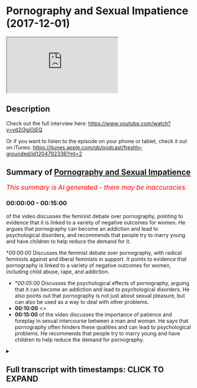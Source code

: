 # Pornography and Sexual Impatience (2017-12-01)

<iframe loading='lazy' allow='autoplay' src='https://www.youtube.com/embed/MTPwUrTQ-8M'></iframe>

## Description

Check out the full interview here: https://www.youtube.com/watch?v=vd2i3gjOjEQ

Or if you want to listen to the episode on your phone or tablet, check it out on iTunes: https://itunes.apple.com/gb/podcast/freshly-grounded/id1204792336?mt=2

## Summary of [Pornography and Sexual Impatience](https://www.youtube.com/watch?v=MTPwUrTQ-8M)


*<span style="color:red; font-size:125%">This summary is AI generated - there may be inaccuracies</span>. [](/)*

### <a onclick="modifyYTiframeseektime('0')">00:00:00</a> - <a onclick="modifyYTiframeseektime('900')">00:15:00</a>

of the video discusses the feminist debate over pornography, pointing to evidence that it is linked to a variety of negative outcomes for women. He argues that pornography can become an addiction and lead to psychological disorders, and recommends that people try to marry young and have children to help reduce the demand for it.

**<a onclick="modifyYTiframeseektime('0')">00:00:00</a>* Discusses the feminist debate over pornography, with radical feminists against and liberal feminists in support. It points to evidence that pornography is linked to a variety of negative outcomes for women, including child abuse, rape, and addiction.
* **<a onclick="modifyYTiframeseektime('300')">00:05:00</a>* Discusses the psychological effects of pornography, arguing that it can become an addiction and lead to psychological disorders. He also points out that pornography is not just about sexual pleasure, but can also be used as a way to deal with other problems.
* **<a onclick="modifyYTiframeseektime('600')">00:10:00</a>** <>
* **<a onclick="modifyYTiframeseektime('900')">00:15:00</a>** of the video discusses the importance of patience and foreplay in sexual intercourse between a man and woman. He says that pornography often hinders these qualities and can lead to psychological problems. He recommends that people try to marry young and have children to help reduce the demand for pornography.

<details><summary><h2>Full transcript with timestamps: CLICK TO EXPAND</h2></summary>

<a onclick="modifyYTiframeseektime('0')">0:00:00</a> there are a lot of fits and involved in  
<a onclick="modifyYTiframeseektime('4')">0:00:04</a> just having a phone or just having a  
<a onclick="modifyYTiframeseektime('6')">0:00:06</a> laptop or computer or just have an  
<a onclick="modifyYTiframeseektime('8')">0:00:08</a> internet how does one as a Muslim and  
<a onclick="modifyYTiframeseektime('11')">0:00:11</a> especially with this our audience a lot  
<a onclick="modifyYTiframeseektime('13')">0:00:13</a> of our audience are like young Muslim  
<a onclick="modifyYTiframeseektime('14')">0:00:14</a> brothers and sisters and how would one  
<a onclick="modifyYTiframeseektime('16')">0:00:16</a> tackle such means because we can't  
<a onclick="modifyYTiframeseektime('18')">0:00:18</a> remove access to devices in Tunisia it's  
<a onclick="modifyYTiframeseektime('21')">0:00:21</a> not possible anymore  
<a onclick="modifyYTiframeseektime('21')">0:00:21</a> yeah yeah oh you mean one of the biggest  
<a onclick="modifyYTiframeseektime('23')">0:00:23</a> ones obviously corruptive forces like I  
<a onclick="modifyYTiframeseektime('27')">0:00:27</a> would call is its put on graffia viously  
<a onclick="modifyYTiframeseektime('29')">0:00:29</a> like right and this is I mean I think we  
<a onclick="modifyYTiframeseektime('33')">0:00:33</a> can tackle this because I haven't really  
<a onclick="modifyYTiframeseektime('34')">0:00:34</a> spoken at about this topic properly but  
<a onclick="modifyYTiframeseektime('39')">0:00:39</a> I think we can tackle this topic in  
<a onclick="modifyYTiframeseektime('42')">0:00:42</a> different ways you can think of the so  
<a onclick="modifyYTiframeseektime('44')">0:00:44</a> sure the kind yeah you can say social  
<a onclick="modifyYTiframeseektime('47')">0:00:47</a> effects of pornography yeah and you can  
<a onclick="modifyYTiframeseektime('49')">0:00:49</a> also think about the psychological  
<a onclick="modifyYTiframeseektime('50')">0:00:50</a> effects so kind of to  
<a onclick="modifyYTiframeseektime('53')">0:00:53</a> dichotomize it make it into two  
<a onclick="modifyYTiframeseektime('55')">0:00:55</a> different things students wonder what  
<a onclick="modifyYTiframeseektime('57')">0:00:57</a> sorry social psychological so social is  
<a onclick="modifyYTiframeseektime('60')">0:01:00</a> more to do with obviously the collective  
<a onclick="modifyYTiframeseektime('61')">0:01:01</a> society societal unit and then obviously  
<a onclick="modifyYTiframeseektime('63')">0:01:03</a> psychological we mean more about the  
<a onclick="modifyYTiframeseektime('66')">0:01:06</a> individual fine so talking about the  
<a onclick="modifyYTiframeseektime('69')">0:01:09</a> social is interesting because actually  
<a onclick="modifyYTiframeseektime('70')">0:01:10</a> the feminists disagree upon this and  
<a onclick="modifyYTiframeseektime('72')">0:01:12</a> feminist discourse is actually splinted  
<a onclick="modifyYTiframeseektime('75')">0:01:15</a> on this issue and this is actually  
<a onclick="modifyYTiframeseektime('77')">0:01:17</a> referred to as the the feminist sex  
<a onclick="modifyYTiframeseektime('79')">0:01:19</a> rules whereas or some other good names  
<a onclick="modifyYTiframeseektime('82')">0:01:22</a> like this where so basically feminists  
<a onclick="modifyYTiframeseektime('84')">0:01:24</a> are disagreeing whether pornography is a  
<a onclick="modifyYTiframeseektime('86')">0:01:26</a> good thing or a bad thing okay  
<a onclick="modifyYTiframeseektime('88')">0:01:28</a> so some of them obviously have been very  
<a onclick="modifyYTiframeseektime('90')">0:01:30</a> very much against it like Andrea forget  
<a onclick="modifyYTiframeseektime('94')">0:01:34</a> her surname but she's she's a radical  
<a onclick="modifyYTiframeseektime('96')">0:01:36</a> feminist against pornography  
<a onclick="modifyYTiframeseektime('97')">0:01:37</a> yeah she's against pornography she's  
<a onclick="modifyYTiframeseektime('99')">0:01:39</a> written but just as a side note I'm  
<a onclick="modifyYTiframeseektime('100')">0:01:40</a> probably gonna be buying in I like a lot  
<a onclick="modifyYTiframeseektime('102')">0:01:42</a> and like because I love America I think  
<a onclick="modifyYTiframeseektime('105')">0:01:45</a> you overestimate how intelligent we are  
<a onclick="modifyYTiframeseektime('107')">0:01:47</a> and so sometimes where you I want to I  
<a onclick="modifyYTiframeseektime('110')">0:01:50</a> want to bring that on that you're doing  
<a onclick="modifyYTiframeseektime('112')">0:01:52</a> the right so go ahead keep lying so  
<a onclick="modifyYTiframeseektime('114')">0:01:54</a> basically like the question is this what  
<a onclick="modifyYTiframeseektime('117')">0:01:57</a> what is it a bit all about it was there  
<a onclick="modifyYTiframeseektime('118')">0:01:58</a> was another book very very famous quote  
<a onclick="modifyYTiframeseektime('120')">0:02:00</a> pornified written by Pamela Paul okay  
<a onclick="modifyYTiframeseektime('123')">0:02:03</a> yeah Pamela Paul she Robocop bonafide  
<a onclick="modifyYTiframeseektime('125')">0:02:05</a> and basically she although there are  
<a onclick="modifyYTiframeseektime('127')">0:02:07</a> some methodological like limitations of  
<a onclick="modifyYTiframeseektime('130')">0:02:10</a> the book because that she goes into  
<a onclick="modifyYTiframeseektime('131')">0:02:11</a> sociology and stuff basically argument  
<a onclick="modifyYTiframeseektime('133')">0:02:13</a> is  
<a onclick="modifyYTiframeseektime('134')">0:02:14</a> pornography from a social sociological  
<a onclick="modifyYTiframeseektime('135')">0:02:15</a> perspective it links to rape it links to  
<a onclick="modifyYTiframeseektime('139')">0:02:19</a> child abuse and when we say child abuse  
<a onclick="modifyYTiframeseektime('141')">0:02:21</a> we're talking about well under the age  
<a onclick="modifyYTiframeseektime('143')">0:02:23</a> of 18 like maybe we talked about in  
<a onclick="modifyYTiframeseektime('144')">0:02:24</a> five-year-olds for your or things like  
<a onclick="modifyYTiframeseektime('146')">0:02:26</a> that  
<a onclick="modifyYTiframeseektime('146')">0:02:26</a> we're talking about incest like people  
<a onclick="modifyYTiframeseektime('151')">0:02:31</a> become more interested in people in  
<a onclick="modifyYTiframeseektime('153')">0:02:33</a> their own family stuff like that and  
<a onclick="modifyYTiframeseektime('155')">0:02:35</a> we're talking about things  
<a onclick="modifyYTiframeseektime('157')">0:02:37</a> commodification object objectification  
<a onclick="modifyYTiframeseektime('159')">0:02:39</a> of women yeah so that's the argument  
<a onclick="modifyYTiframeseektime('161')">0:02:41</a> that the kind of you could say radical  
<a onclick="modifyYTiframeseektime('163')">0:02:43</a> feminists or other feminists who  
<a onclick="modifyYTiframeseektime('165')">0:02:45</a> disagree on other people aren't just  
<a onclick="modifyYTiframeseektime('166')">0:02:46</a> family less right who disagree with the  
<a onclick="modifyYTiframeseektime('168')">0:02:48</a> idea of pornography or not on a society  
<a onclick="modifyYTiframeseektime('172')">0:02:52</a> level put forward and actually there was  
<a onclick="modifyYTiframeseektime('173')">0:02:53</a> some very compelling evidence to do that  
<a onclick="modifyYTiframeseektime('177')">0:02:57</a> in terms of how much pornography is  
<a onclick="modifyYTiframeseektime('180')">0:03:00</a> actually linked to to these things that  
<a onclick="modifyYTiframeseektime('182')">0:03:02</a> we've just mentioned it is linked quite  
<a onclick="modifyYTiframeseektime('184')">0:03:04</a> quite a lot and actually the FBI the  
<a onclick="modifyYTiframeseektime('188')">0:03:08</a> amount of cases that they've had to deal  
<a onclick="modifyYTiframeseektime('189')">0:03:09</a> with in terms of child pornography and  
<a onclick="modifyYTiframeseektime('192')">0:03:12</a> child abuse in the last 10 to 20 years  
<a onclick="modifyYTiframeseektime('195')">0:03:15</a> has been expert it's been like  
<a onclick="modifyYTiframeseektime('197')">0:03:17</a> exponential comparative to what came  
<a onclick="modifyYTiframeseektime('199')">0:03:19</a> before it so that's there is strong  
<a onclick="modifyYTiframeseektime('201')">0:03:21</a> evidence that actually because of there  
<a onclick="modifyYTiframeseektime('203')">0:03:23</a> is a physiological psychological and  
<a onclick="modifyYTiframeseektime('205')">0:03:25</a> neurological reasoning behind it so when  
<a onclick="modifyYTiframeseektime('208')">0:03:28</a> someone watches pornography obviously  
<a onclick="modifyYTiframeseektime('210')">0:03:30</a> dopamine is is to create from the brain  
<a onclick="modifyYTiframeseektime('212')">0:03:32</a> and this is going more to the  
<a onclick="modifyYTiframeseektime('213')">0:03:33</a> physiological side of it and they want  
<a onclick="modifyYTiframeseektime('215')">0:03:35</a> to see more and more hardcore stuff and  
<a onclick="modifyYTiframeseektime('217')">0:03:37</a> Ashley becomes an addiction and this is  
<a onclick="modifyYTiframeseektime('218')">0:03:38</a> actually something which is in society  
<a onclick="modifyYTiframeseektime('219')">0:03:39</a> well established even the NHS now they  
<a onclick="modifyYTiframeseektime('224')">0:03:44</a> have they've labeled it as a kind of  
<a onclick="modifyYTiframeseektime('227')">0:03:47</a> psychological disorder a sex addiction  
<a onclick="modifyYTiframeseektime('229')">0:03:49</a> and underneath that pornography  
<a onclick="modifyYTiframeseektime('230')">0:03:50</a> addiction we know that yeah I think yeah  
<a onclick="modifyYTiframeseektime('233')">0:03:53</a> yeah they definitely did I just the DSM  
<a onclick="modifyYTiframeseektime('235')">0:03:55</a> have which is the manual the DSM manual  
<a onclick="modifyYTiframeseektime('237')">0:03:57</a> is the psychological manual that they  
<a onclick="modifyYTiframeseektime('240')">0:04:00</a> renew every decade or so in which which  
<a onclick="modifyYTiframeseektime('242')">0:04:02</a> kind of lists all the psychological  
<a onclick="modifyYTiframeseektime('243')">0:04:03</a> disorders and this is one of them  
<a onclick="modifyYTiframeseektime('244')">0:04:04</a> so pornography is a first first and  
<a onclick="modifyYTiframeseektime('247')">0:04:07</a> foremost a social problem because it it  
<a onclick="modifyYTiframeseektime('251')">0:04:11</a> does more against the the cause of women  
<a onclick="modifyYTiframeseektime('253')">0:04:13</a> it degenerates them it commodifies is  
<a onclick="modifyYTiframeseektime('255')">0:04:15</a> that it qualifies them objectifies them  
<a onclick="modifyYTiframeseektime('258')">0:04:18</a> but also here you have the problem of  
<a onclick="modifyYTiframeseektime('260')">0:04:20</a> you have the problem now we're going on  
<a onclick="modifyYTiframeseektime('262')">0:04:22</a> to the second strand of psychological  
<a onclick="modifyYTiframeseektime('264')">0:04:24</a> problem before we go in psychology gear  
<a onclick="modifyYTiframeseektime('266')">0:04:26</a> are you a mention about feminists who  
<a onclick="modifyYTiframeseektime('270')">0:04:30</a> were anti-pornography or they're  
<a onclick="modifyYTiframeseektime('274')">0:04:34</a> feminists who are pro you yeah there are  
<a onclick="modifyYTiframeseektime('276')">0:04:36</a> feminists there basically usually  
<a onclick="modifyYTiframeseektime('277')">0:04:37</a> liberal feminists and they argue that  
<a onclick="modifyYTiframeseektime('279')">0:04:39</a> women kind of easy the argument is that  
<a onclick="modifyYTiframeseektime('280')">0:04:40</a> you can do everyone with your body and  
<a onclick="modifyYTiframeseektime('282')">0:04:42</a> and the woman expressing herself in that  
<a onclick="modifyYTiframeseektime('285')">0:04:45</a> way should be okay but however the  
<a onclick="modifyYTiframeseektime('287')">0:04:47</a> counter-argument to that is that the  
<a onclick="modifyYTiframeseektime('288')">0:04:48</a> liberal premise as per John Stuart  
<a onclick="modifyYTiframeseektime('291')">0:04:51</a> Mill's and harm principle and stuff like  
<a onclick="modifyYTiframeseektime('292')">0:04:52</a> that is that you're free to do everyone  
<a onclick="modifyYTiframeseektime('294')">0:04:54</a> so long as you don't have anyone else  
<a onclick="modifyYTiframeseektime('295')">0:04:55</a> but the then the counter argument would  
<a onclick="modifyYTiframeseektime('297')">0:04:57</a> be that actually the pornography  
<a onclick="modifyYTiframeseektime('298')">0:04:58</a> industry by degenerating women biker  
<a onclick="modifyYTiframeseektime('301')">0:05:01</a> modifying them objectifying them is not  
<a onclick="modifyYTiframeseektime('302')">0:05:02</a> is harming his home and it's because  
<a onclick="modifyYTiframeseektime('305')">0:05:05</a> it's moving in the direction of rape is  
<a onclick="modifyYTiframeseektime('306')">0:05:06</a> moving in the direction of child abuse  
<a onclick="modifyYTiframeseektime('307')">0:05:07</a> and that's where it becomes a very  
<a onclick="modifyYTiframeseektime('309')">0:05:09</a> serious argument because when you're  
<a onclick="modifyYTiframeseektime('310')">0:05:10</a> saying okay actually pornography has the  
<a onclick="modifyYTiframeseektime('313')">0:05:13</a> effect of a human on a human being  
<a onclick="modifyYTiframeseektime('314')">0:05:14</a> whereby they actually need now to enact  
<a onclick="modifyYTiframeseektime('316')">0:05:16</a> some of the things that they're doing  
<a onclick="modifyYTiframeseektime('317')">0:05:17</a> and they want to go more and more  
<a onclick="modifyYTiframeseektime('318')">0:05:18</a> hardcore and there's evidence of this  
<a onclick="modifyYTiframeseektime('320')">0:05:20</a> whereby it's more likely to reach  
<a onclick="modifyYTiframeseektime('322')">0:05:22</a> pedophilic proportions and it goes to  
<a onclick="modifyYTiframeseektime('326')">0:05:26</a> that extent then we say okay well hold  
<a onclick="modifyYTiframeseektime('329')">0:05:29</a> on now because now we're talking about  
<a onclick="modifyYTiframeseektime('330')">0:05:30</a> children's rights and now we're talking  
<a onclick="modifyYTiframeseektime('332')">0:05:32</a> about other women's rights and we're  
<a onclick="modifyYTiframeseektime('333')">0:05:33</a> talking about human trafficking because  
<a onclick="modifyYTiframeseektime('334')">0:05:34</a> actually there's a link between  
<a onclick="modifyYTiframeseektime('335')">0:05:35</a> pornography in human trafficking and and  
<a onclick="modifyYTiframeseektime('338')">0:05:38</a> and it enhances this entitlement within  
<a onclick="modifyYTiframeseektime('340')">0:05:40</a> men because men become much more  
<a onclick="modifyYTiframeseektime('342')">0:05:42</a> entitled when it comes to pornography  
<a onclick="modifyYTiframeseektime('344')">0:05:44</a> and it's like okay they they have this  
<a onclick="modifyYTiframeseektime('347')">0:05:47</a> sensuality now they want to just click a  
<a onclick="modifyYTiframeseektime('350')">0:05:50</a> button and beat it alized  
<a onclick="modifyYTiframeseektime('351')">0:05:51</a> straight away what is a slice mean it  
<a onclick="modifyYTiframeseektime('353')">0:05:53</a> just means stimulated okay fine  
<a onclick="modifyYTiframeseektime('357')">0:05:57</a> stimulated click the bottom beat it lies  
<a onclick="modifyYTiframeseektime('359')">0:05:59</a> and and basically that's the job done so  
<a onclick="modifyYTiframeseektime('362')">0:06:02</a> that gives them a sense of entitlement  
<a onclick="modifyYTiframeseektime('364')">0:06:04</a> and from that perspective now they they  
<a onclick="modifyYTiframeseektime('365')">0:06:05</a> feel like they can go left right and  
<a onclick="modifyYTiframeseektime('367')">0:06:07</a> center telling women to do things for  
<a onclick="modifyYTiframeseektime('369')">0:06:09</a> them as if they have the right to do  
<a onclick="modifyYTiframeseektime('370')">0:06:10</a> that hierarchy yeah so from notes from a  
<a onclick="modifyYTiframeseektime('372')">0:06:12</a> sociological perspective even even an  
<a onclick="modifyYTiframeseektime('374')">0:06:14</a> even a feminist and Arden radical  
<a onclick="modifyYTiframeseektime('377')">0:06:17</a> feminists like Andrea forget her name  
<a onclick="modifyYTiframeseektime('379')">0:06:19</a> and Iommi I forget her surname as well  
<a onclick="modifyYTiframeseektime('382')">0:06:22</a> but that isn't it and obviously Pamela  
<a onclick="modifyYTiframeseektime('384')">0:06:24</a> Paul and others they all would all argue  
<a onclick="modifyYTiframeseektime('386')">0:06:26</a> that basically this is a this is a  
<a onclick="modifyYTiframeseektime('389')">0:06:29</a> social ill which does does anything does  
<a onclick="modifyYTiframeseektime('392')">0:06:32</a> does more to degenerate the case of  
<a onclick="modifyYTiframeseektime('394')">0:06:34</a> women and to put them under the feet of  
<a onclick="modifyYTiframeseektime('398')">0:06:38</a> the patriarch of foot of the man okay  
<a onclick="modifyYTiframeseektime('400')">0:06:40</a> make sense yeah and then there's a  
<a onclick="modifyYTiframeseektime('403')">0:06:43</a> second strand as you're saying of the  
<a onclick="modifyYTiframeseektime('405')">0:06:45</a> kind of psychological basis of so this  
<a onclick="modifyYTiframeseektime('407')">0:06:47</a> is where it gets really really  
<a onclick="modifyYTiframeseektime('408')">0:06:48</a> interesting and I want to connect this  
<a onclick="modifyYTiframeseektime('410')">0:06:50</a> to sexual intercourse actually generally  
<a onclick="modifyYTiframeseektime('412')">0:06:52</a> speaking because it's about tableau  
<a onclick="modifyYTiframeseektime('413')">0:06:53</a> topic that often Muslims will go by  
<a onclick="modifyYTiframeseektime('414')">0:06:54</a> enough frankly I feel like Muslims today  
<a onclick="modifyYTiframeseektime('417')">0:06:57</a> talk about a less than the Muslims of  
<a onclick="modifyYTiframeseektime('418')">0:06:58</a> yesterday in a sense I feel like there's  
<a onclick="modifyYTiframeseektime('420')">0:07:00</a> a lot in the Quran asan about sexual  
<a onclick="modifyYTiframeseektime('422')">0:07:02</a> intercourse law in the scholarly works  
<a onclick="modifyYTiframeseektime('424')">0:07:04</a> about sexual intercourse but for  
<a onclick="modifyYTiframeseektime('426')">0:07:06</a> cultural reasons basically like we've  
<a onclick="modifyYTiframeseektime('428')">0:07:08</a> made it a taboo topic that we don't talk  
<a onclick="modifyYTiframeseektime('429')">0:07:09</a> about anymore what about those who say  
<a onclick="modifyYTiframeseektime('431')">0:07:11</a> that like like obviously we know the  
<a onclick="modifyYTiframeseektime('433')">0:07:13</a> impact the the importance of shyness in  
<a onclick="modifyYTiframeseektime('435')">0:07:15</a> Iman and that's that kind of a topic as  
<a onclick="modifyYTiframeseektime('437')">0:07:17</a> seen as to be like a shy of speaking  
<a onclick="modifyYTiframeseektime('439')">0:07:19</a> yeah okay I'm not saying speak about all  
<a onclick="modifyYTiframeseektime('441')">0:07:21</a> the time in the Quran says let in the  
<a onclick="modifyYTiframeseektime('443')">0:07:23</a> light layer stamen that allah salla does  
<a onclick="modifyYTiframeseektime('445')">0:07:25</a> not it's not shy from the truth okay so  
<a onclick="modifyYTiframeseektime('450')">0:07:30</a> here this is where i feel like sometimes  
<a onclick="modifyYTiframeseektime('452')">0:07:32</a> it is healthy to talk about these things  
<a onclick="modifyYTiframeseektime('454')">0:07:34</a> fine so let me first of all most say  
<a onclick="modifyYTiframeseektime('457')">0:07:37</a> like psychological terms there's a lot  
<a onclick="modifyYTiframeseektime('460')">0:07:40</a> of research that's been done like i  
<a onclick="modifyYTiframeseektime('464')">0:07:44</a> forget the studies now but basically the  
<a onclick="modifyYTiframeseektime('465')">0:07:45</a> studies that show that basically say  
<a onclick="modifyYTiframeseektime('470')">0:07:50</a> before pornography is a psychological  
<a onclick="modifyYTiframeseektime('474')">0:07:54</a> disorder when it's actually an addiction  
<a onclick="modifyYTiframeseektime('476')">0:07:56</a> yeah even when it's not an addiction it  
<a onclick="modifyYTiframeseektime('477')">0:07:57</a> can become an addiction quite easily and  
<a onclick="modifyYTiframeseektime('479')">0:07:59</a> that is because when someone watches  
<a onclick="modifyYTiframeseektime('482')">0:08:02</a> that stuff basically they become more  
<a onclick="modifyYTiframeseektime('483')">0:08:03</a> accustomed to it and it becomes more  
<a onclick="modifyYTiframeseektime('486')">0:08:06</a> normal for them so they're one more of a  
<a onclick="modifyYTiframeseektime('487')">0:08:07</a> kick next time so it becomes more more  
<a onclick="modifyYTiframeseektime('489')">0:08:09</a> hardcore so this dopamine rush that they  
<a onclick="modifyYTiframeseektime('492')">0:08:12</a> keep wanting drives them to watch it  
<a onclick="modifyYTiframeseektime('493')">0:08:13</a> more and more this is linked by many  
<a onclick="modifyYTiframeseektime('496')">0:08:16</a> like for examples we are called ian  
<a onclick="modifyYTiframeseektime('497')">0:08:17</a> Koerner um he links this with things  
<a onclick="modifyYTiframeseektime('501')">0:08:21</a> like bipolar disorder anxiety and  
<a onclick="modifyYTiframeseektime('503')">0:08:23</a> depression okay why because actually  
<a onclick="modifyYTiframeseektime('505')">0:08:25</a> when you a lot of people when they feel  
<a onclick="modifyYTiframeseektime('507')">0:08:27</a> basically sad to put in a simple way  
<a onclick="modifyYTiframeseektime('511')">0:08:31</a> when they feel sad they watch  
<a onclick="modifyYTiframeseektime('512')">0:08:32</a> pornography or they feel lazy  
<a onclick="modifyYTiframeseektime('513')">0:08:33</a> it was probably a little bored they  
<a onclick="modifyYTiframeseektime('515')">0:08:35</a> watch pornography so when they watch  
<a onclick="modifyYTiframeseektime('516')">0:08:36</a> that what happens is that becomes like  
<a onclick="modifyYTiframeseektime('518')">0:08:38</a> their recourse their psychological  
<a onclick="modifyYTiframeseektime('520')">0:08:40</a> recourse so instead of dealing with the  
<a onclick="modifyYTiframeseektime('522')">0:08:42</a> anxiety that they may a pre-existing  
<a onclick="modifyYTiframeseektime('524')">0:08:44</a> anxiety that they may have think of as a  
<a onclick="modifyYTiframeseektime('526')">0:08:46</a> crack when a win-win screen yeah yeah  
<a onclick="modifyYTiframeseektime('528')">0:08:48</a> instead of dealing with it cognitively I  
<a onclick="modifyYTiframeseektime('530')">0:08:50</a> thinking about it they just  
<a onclick="modifyYTiframeseektime('531')">0:08:51</a> retreated as quick solutions so think of  
<a onclick="modifyYTiframeseektime('534')">0:08:54</a> it like comfort food make sense so  
<a onclick="modifyYTiframeseektime('536')">0:08:56</a> someone who's who's got problems on his  
<a onclick="modifyYTiframeseektime('539')">0:08:59</a> hands  
<a onclick="modifyYTiframeseektime('540')">0:09:00</a> who's got things that they've got to do  
<a onclick="modifyYTiframeseektime('541')">0:09:01</a> instead of dealing with those things or  
<a onclick="modifyYTiframeseektime('543')">0:09:03</a> thinking about this problem you think  
<a onclick="modifyYTiframeseektime('544')">0:09:04</a> about solutions cognitive and  
<a onclick="modifyYTiframeseektime('545')">0:09:05</a> psychological solutions they just like  
<a onclick="modifyYTiframeseektime('547')">0:09:07</a> eating chocolate and slightly indulging  
<a onclick="modifyYTiframeseektime('550')">0:09:10</a> an ice cream right from that perspective  
<a onclick="modifyYTiframeseektime('552')">0:09:12</a> all that does is it kind of puts a cover  
<a onclick="modifyYTiframeseektime('554')">0:09:14</a> and artificial cover of the problem so  
<a onclick="modifyYTiframeseektime('556')">0:09:16</a> actually what this does it gives one a  
<a onclick="modifyYTiframeseektime('558')">0:09:18</a> very quick short-term kind of comfort  
<a onclick="modifyYTiframeseektime('562')">0:09:22</a> and that's what that's what pornography  
<a onclick="modifyYTiframeseektime('564')">0:09:24</a> does so give someone very very quick and  
<a onclick="modifyYTiframeseektime('566')">0:09:26</a> when we say very quick by the way there  
<a onclick="modifyYTiframeseektime('568')">0:09:28</a> are statistics tell us how quick he is  
<a onclick="modifyYTiframeseektime('569')">0:09:29</a> so for example there's one sexual  
<a onclick="modifyYTiframeseektime('572')">0:09:32</a> progress website with BuzzFeed that done  
<a onclick="modifyYTiframeseektime('575')">0:09:35</a> like a study using Google Analytics and  
<a onclick="modifyYTiframeseektime('580')">0:09:40</a> they've basically been able to track how  
<a onclick="modifyYTiframeseektime('582')">0:09:42</a> many people go into pornography websites  
<a onclick="modifyYTiframeseektime('583')">0:09:43</a> and they said about 30% in the UK in the  
<a onclick="modifyYTiframeseektime('585')">0:09:45</a> UK and the West generally are women in  
<a onclick="modifyYTiframeseektime('587')">0:09:47</a> Brazil there was a higher number of  
<a onclick="modifyYTiframeseektime('588')">0:09:48</a> women in the Muslim world a bit less  
<a onclick="modifyYTiframeseektime('590')">0:09:50</a> number of women anyways the point is  
<a onclick="modifyYTiframeseektime('592')">0:09:52</a> there's a lot going on pornography the  
<a onclick="modifyYTiframeseektime('594')">0:09:54</a> the topics are another interesting like  
<a onclick="modifyYTiframeseektime('596')">0:09:56</a> what they actually research and that  
<a onclick="modifyYTiframeseektime('598')">0:09:58</a> could be another thing we could talk  
<a onclick="modifyYTiframeseektime('598')">0:09:58</a> about but they go on it and basically  
<a onclick="modifyYTiframeseektime('600')">0:10:00</a> when they go on the pornography website  
<a onclick="modifyYTiframeseektime('601')">0:10:01</a> they spend on average watching a video  
<a onclick="modifyYTiframeseektime('603')">0:10:03</a> about six minutes 67 minutes so think  
<a onclick="modifyYTiframeseektime('606')">0:10:06</a> about think of it this way a person a  
<a onclick="modifyYTiframeseektime('608')">0:10:08</a> consumer goes on the progress a website  
<a onclick="modifyYTiframeseektime('609')">0:10:09</a> for about six to seven minutes because  
<a onclick="modifyYTiframeseektime('611')">0:10:11</a> that's enough to get them to almost  
<a onclick="modifyYTiframeseektime('613')">0:10:13</a> climax right so so they've kind of six  
<a onclick="modifyYTiframeseektime('618')">0:10:18</a> seven minutes on average according to  
<a onclick="modifyYTiframeseektime('619')">0:10:19</a> this kind of thing and then after that  
<a onclick="modifyYTiframeseektime('622')">0:10:22</a> they they climax by masturbating usually  
<a onclick="modifyYTiframeseektime('625')">0:10:25</a> and then after that they feel they feel  
<a onclick="modifyYTiframeseektime('627')">0:10:27</a> a sense of relief now six to seven  
<a onclick="modifyYTiframeseektime('629')">0:10:29</a> minutes of pleasure is not going to coat  
<a onclick="modifyYTiframeseektime('632')">0:10:32</a> your problem in life right it's not  
<a onclick="modifyYTiframeseektime('633')">0:10:33</a> gonna help your anxiety in life this is  
<a onclick="modifyYTiframeseektime('635')">0:10:35</a> actually and what's really ironic about  
<a onclick="modifyYTiframeseektime('637')">0:10:37</a> it and this links to another problem  
<a onclick="modifyYTiframeseektime('638')">0:10:38</a> sociological problem which actually  
<a onclick="modifyYTiframeseektime('640')">0:10:40</a> Anala  
<a onclick="modifyYTiframeseektime('641')">0:10:41</a> you know it's lava has a cure for this  
<a onclick="modifyYTiframeseektime('643')">0:10:43</a> like it really is interesting I was  
<a onclick="modifyYTiframeseektime('646')">0:10:46</a> gonna ask next to be only Sue's gonna be  
<a onclick="modifyYTiframeseektime('647')">0:10:47</a> if there are people who have this  
<a onclick="modifyYTiframeseektime('651')">0:10:51</a> addiction and they want to stop it Sarah  
<a onclick="modifyYTiframeseektime('653')">0:10:53</a> what did I do right okay so let me just  
<a onclick="modifyYTiframeseektime('656')">0:10:56</a> quickly finish of what I was saying  
<a onclick="modifyYTiframeseektime('658')">0:10:58</a> about in the problem so this issue and  
<a onclick="modifyYTiframeseektime('660')">0:11:00</a> by the way it's not just anxiety and  
<a onclick="modifyYTiframeseektime('662')">0:11:02</a> bipolar disorder and depression it also  
<a onclick="modifyYTiframeseektime('664')">0:11:04</a> links to some side  
<a onclick="modifyYTiframeseektime('665')">0:11:05</a> which I'm not sure how reliable they are  
<a onclick="modifyYTiframeseektime('667')">0:11:07</a> but I can look into it which talks about  
<a onclick="modifyYTiframeseektime('669')">0:11:09</a> reducing the size of the brain actually  
<a onclick="modifyYTiframeseektime('671')">0:11:11</a> reduces so watching being a porn addict  
<a onclick="modifyYTiframeseektime('674')">0:11:14</a> reduces the side size of the physical  
<a onclick="modifyYTiframeseektime('676')">0:11:16</a> human brain it has really neurologically  
<a onclick="modifyYTiframeseektime('680')">0:11:20</a> rewires your brain watching porn I  
<a onclick="modifyYTiframeseektime('682')">0:11:22</a> realize it's a serious addiction like  
<a onclick="modifyYTiframeseektime('684')">0:11:24</a> you can be addicted to things that  
<a onclick="modifyYTiframeseektime('685')">0:11:25</a> people don't realize they committed for  
<a onclick="modifyYTiframeseektime('686')">0:11:26</a> example sugar people can be addicted to  
<a onclick="modifyYTiframeseektime('688')">0:11:28</a> sugar even from a secular perspective  
<a onclick="modifyYTiframeseektime('689')">0:11:29</a> here I'm talking from a secular  
<a onclick="modifyYTiframeseektime('690')">0:11:30</a> perspective we know spiritually is Haram  
<a onclick="modifyYTiframeseektime('693')">0:11:33</a> I'm not gonna say this because everyone  
<a onclick="modifyYTiframeseektime('694')">0:11:34</a> knows it like okay it's a program is  
<a onclick="modifyYTiframeseektime('695')">0:11:35</a> Haram of course we know it's prohibited  
<a onclick="modifyYTiframeseektime('697')">0:11:37</a> in Islam for so many reasons right so  
<a onclick="modifyYTiframeseektime('699')">0:11:39</a> that's why I'm not going down that route  
<a onclick="modifyYTiframeseektime('700')">0:11:40</a> because everyone has heard this before  
<a onclick="modifyYTiframeseektime('702')">0:11:42</a> you know even as a Christian you would  
<a onclick="modifyYTiframeseektime('705')">0:11:45</a> have her in the Bible it says that  
<a onclick="modifyYTiframeseektime('706')">0:11:46</a> you're looking at a woman lustfully is  
<a onclick="modifyYTiframeseektime('708')">0:11:48</a> like it's like committing adultery with  
<a onclick="modifyYTiframeseektime('710')">0:11:50</a> her you know Jesus so it's well known  
<a onclick="modifyYTiframeseektime('713')">0:11:53</a> like in religious faiths that this is a  
<a onclick="modifyYTiframeseektime('714')">0:11:54</a> bad is a bad thing right Haram  
<a onclick="modifyYTiframeseektime('715')">0:11:55</a> well-known but he was talking like even  
<a onclick="modifyYTiframeseektime('718')">0:11:58</a> from a secular perspective a porn addict  
<a onclick="modifyYTiframeseektime('720')">0:12:00</a> is a depressed anxious  
<a onclick="modifyYTiframeseektime('722')">0:12:02</a> bipolar disorder like it's possible for  
<a onclick="modifyYTiframeseektime('725')">0:12:05</a> a person to have a Bible is in surah  
<a onclick="modifyYTiframeseektime('727')">0:12:07</a> kind of person he's at risk or she's at  
<a onclick="modifyYTiframeseektime('730')">0:12:10</a> risk so that's the that's the issue and  
<a onclick="modifyYTiframeseektime('733')">0:12:13</a> what is even worse than this is and this  
<a onclick="modifyYTiframeseektime('735')">0:12:15</a> is the Iranian that goes back to  
<a onclick="modifyYTiframeseektime('736')">0:12:16</a> discussion we have about feminism is  
<a onclick="modifyYTiframeseektime('738')">0:12:18</a> that 29% and I'll try get you to study  
<a onclick="modifyYTiframeseektime('742')">0:12:22</a> hopefully on my phone something I might  
<a onclick="modifyYTiframeseektime('743')">0:12:23</a> have a note something wonders listen to  
<a onclick="modifyYTiframeseektime('746')">0:12:26</a> this right 29 percent of women who  
<a onclick="modifyYTiframeseektime('750')">0:12:30</a> report like this sociological studies  
<a onclick="modifyYTiframeseektime('752')">0:12:32</a> done in America and one of the  
<a onclick="modifyYTiframeseektime('753')">0:12:33</a> universities yeah and they said over  
<a onclick="modifyYTiframeseektime('756')">0:12:36</a> seventy five percent of men when they  
<a onclick="modifyYTiframeseektime('758')">0:12:38</a> have sexual intercourse they climax but  
<a onclick="modifyYTiframeseektime('760')">0:12:40</a> basically near the climax yeah and 29  
<a onclick="modifyYTiframeseektime('765')">0:12:45</a> less than 29 percent of women climax one  
<a onclick="modifyYTiframeseektime('767')">0:12:47</a> of the issues is this is because men  
<a onclick="modifyYTiframeseektime('769')">0:12:49</a> remember men other majority consumers of  
<a onclick="modifyYTiframeseektime('772')">0:12:52</a> pornography right so men of the majority  
<a onclick="modifyYTiframeseektime('774')">0:12:54</a> was a problem so for that reason they  
<a onclick="modifyYTiframeseektime('776')">0:12:56</a> used to that instant gratification one  
<a onclick="modifyYTiframeseektime('779')">0:12:59</a> of the side effects of pornography is  
<a onclick="modifyYTiframeseektime('781')">0:13:01</a> that actually hinders someone's sexual  
<a onclick="modifyYTiframeseektime('783')">0:13:03</a> life as we know so this action and there  
<a onclick="modifyYTiframeseektime('785')">0:13:05</a> was a study done by like it is this  
<a onclick="modifyYTiframeseektime('787')">0:13:07</a> thing this is organized to include J AMA  
<a onclick="modifyYTiframeseektime('790')">0:13:10</a> yeah JAMA  
<a onclick="modifyYTiframeseektime('791')">0:13:11</a> I don't know how to pronounce it I have  
<a onclick="modifyYTiframeseektime('793')">0:13:13</a> a gamma or de ma and they said that  
<a onclick="modifyYTiframeseektime('796')">0:13:16</a> basically  
<a onclick="modifyYTiframeseektime('798')">0:13:18</a> that watching photography excessively it  
<a onclick="modifyYTiframeseektime('801')">0:13:21</a> does sexual activity so basically when  
<a onclick="modifyYTiframeseektime('803')">0:13:23</a> you watch more of it you become less  
<a onclick="modifyYTiframeseektime('805')">0:13:25</a> pleasured with sex sex because this is  
<a onclick="modifyYTiframeseektime('808')">0:13:28</a> try of straightforward finding right now  
<a onclick="modifyYTiframeseektime('813')">0:13:33</a> how do you compare this and why am i  
<a onclick="modifyYTiframeseektime('814')">0:13:34</a> mentioning this is really interesting  
<a onclick="modifyYTiframeseektime('815')">0:13:35</a> why because the Prophet Mohammed I said  
<a onclick="modifyYTiframeseektime('818')">0:13:38</a> he actually gave us guidance on how to  
<a onclick="modifyYTiframeseektime('820')">0:13:40</a> have sexual intercourse okay now this  
<a onclick="modifyYTiframeseektime('823')">0:13:43</a> might sound a bit taboo a bit weird a  
<a onclick="modifyYTiframeseektime('825')">0:13:45</a> bit whatever but when you consider the  
<a onclick="modifyYTiframeseektime('828')">0:13:48</a> state of affairs in the Western world  
<a onclick="modifyYTiframeseektime('830')">0:13:50</a> because this these studies are kind of  
<a onclick="modifyYTiframeseektime('831')">0:13:51</a> like a microcosm of the Western world  
<a onclick="modifyYTiframeseektime('833')">0:13:53</a> and I'm not saying that every man can't  
<a onclick="modifyYTiframeseektime('835')">0:13:55</a> satisfied like a jury of men kansai  
<a onclick="modifyYTiframeseektime('837')">0:13:57</a> women in the West because that would be  
<a onclick="modifyYTiframeseektime('840')">0:14:00</a> quite fashionable to say that and I  
<a onclick="modifyYTiframeseektime('841')">0:14:01</a> don't think a small-scale sociological  
<a onclick="modifyYTiframeseektime('843')">0:14:03</a> experiment could prove that but what I  
<a onclick="modifyYTiframeseektime('846')">0:14:06</a> am saying is that there's a stress in  
<a onclick="modifyYTiframeseektime('849')">0:14:09</a> Islam because a lot of people you know  
<a onclick="modifyYTiframeseektime('851')">0:14:11</a> they had these says that if a woman  
<a onclick="modifyYTiframeseektime('853')">0:14:13</a> doesn't give her husband sexual  
<a onclick="modifyYTiframeseektime('855')">0:14:15</a> intercourse that the Angels will cut yes  
<a onclick="modifyYTiframeseektime('857')">0:14:17</a> yes okay a lot of people quote down say  
<a onclick="modifyYTiframeseektime('861')">0:14:21</a> well how comes is not an equivalent for  
<a onclick="modifyYTiframeseektime('862')">0:14:22</a> the women yeah they they have not read  
<a onclick="modifyYTiframeseektime('865')">0:14:25</a> the Islamic corpus because actually  
<a onclick="modifyYTiframeseektime('866')">0:14:26</a> there is so many I had he is talking  
<a onclick="modifyYTiframeseektime('868')">0:14:28</a> about the importance of a man pleasuring  
<a onclick="modifyYTiframeseektime('870')">0:14:30</a> the woman okay so for example like  
<a onclick="modifyYTiframeseektime('874')">0:14:34</a> Muslims are given guidance and it's a  
<a onclick="modifyYTiframeseektime('877')">0:14:37</a> discourse of how to pleasure a woman and  
<a onclick="modifyYTiframeseektime('881')">0:14:41</a> some of the guidance is are mentioned by  
<a onclick="modifyYTiframeseektime('882')">0:14:42</a> bloheim Josiah and his is a book his  
<a onclick="modifyYTiframeseektime('884')">0:14:44</a> code zel mad  
<a onclick="modifyYTiframeseektime('886')">0:14:46</a> obviously he wrote a book would burn  
<a onclick="modifyYTiframeseektime('889')">0:14:49</a> every anyways in Mohammed Aziz  
<a onclick="modifyYTiframeseektime('891')">0:14:51</a> old-school scholar and he based on a  
<a onclick="modifyYTiframeseektime('893')">0:14:53</a> hadith some of the things like for  
<a onclick="modifyYTiframeseektime('895')">0:14:55</a> example and a woman the person is a  
<a onclick="modifyYTiframeseektime('899')">0:14:59</a> hadith which invited by Muslim a  
<a onclick="modifyYTiframeseektime('902')">0:15:02</a> database in various Muslim aphid and  
<a onclick="modifyYTiframeseektime('903')">0:15:03</a> that's a hot no hazama  
<a onclick="modifyYTiframeseektime('905')">0:15:05</a> it says that the proper house is a kanay  
<a onclick="modifyYTiframeseektime('907')">0:15:07</a> a masala say he is to suck please read  
<a onclick="modifyYTiframeseektime('910')">0:15:10</a> what they suck the tongue of Aisha or  
<a onclick="modifyYTiframeseektime('912')">0:15:12</a> Delilah so one of the recommended  
<a onclick="modifyYTiframeseektime('914')">0:15:14</a> practices of a man before engaging in  
<a onclick="modifyYTiframeseektime('916')">0:15:16</a> sexual intercourse of a woman is to kiss  
<a onclick="modifyYTiframeseektime('919')">0:15:19</a> her and to basically use his tongue  
<a onclick="modifyYTiframeseektime('922')">0:15:22</a> while she's doing that and I just might  
<a onclick="modifyYTiframeseektime('924')">0:15:24</a> sound a bit how many times have you  
<a onclick="modifyYTiframeseektime('925')">0:15:25</a> heard that have you heard this never  
<a onclick="modifyYTiframeseektime('926')">0:15:26</a> never okay so but is it important it's  
<a onclick="modifyYTiframeseektime('928')">0:15:28</a> important because actually this is the  
<a onclick="modifyYTiframeseektime('930')">0:15:30</a> rights of women these are right  
<a onclick="modifyYTiframeseektime('931')">0:15:31</a> you know what I mean like you say if if  
<a onclick="modifyYTiframeseektime('933')">0:15:33</a> something is up or if it's part of the  
<a onclick="modifyYTiframeseektime('936')">0:15:36</a> region we should be psyched try to  
<a onclick="modifyYTiframeseektime('936')">0:15:36</a> discuss religion itself right it's it's  
<a onclick="modifyYTiframeseektime('939')">0:15:39</a> just it's definitely actually a taboo  
<a onclick="modifyYTiframeseektime('941')">0:15:41</a> subject it's he's definitely weird but  
<a onclick="modifyYTiframeseektime('945')">0:15:45</a> we look women are being oppressed  
<a onclick="modifyYTiframeseektime('948')">0:15:48</a> seriously I think it's appropriate I  
<a onclick="modifyYTiframeseektime('950')">0:15:50</a> think it's good to try and light on  
<a onclick="modifyYTiframeseektime('952')">0:15:52</a> something right he's I'm sure he's a  
<a onclick="modifyYTiframeseektime('953')">0:15:53</a> situation full of people's I think it's  
<a onclick="modifyYTiframeseektime('955')">0:15:55</a> healthy just have a little jab but I'm  
<a onclick="modifyYTiframeseektime('957')">0:15:57</a> not  
<a onclick="modifyYTiframeseektime('958')">0:15:58</a> jab area which is in Cyprus a Muslim I  
<a onclick="modifyYTiframeseektime('961')">0:16:01</a> think both where the promoter said he  
<a onclick="modifyYTiframeseektime('964')">0:16:04</a> said to jabber why don't you marry why  
<a onclick="modifyYTiframeseektime('966')">0:16:06</a> didn't you marry like a virgin so that  
<a onclick="modifyYTiframeseektime('967')">0:16:07</a> she can play with you and you can play  
<a onclick="modifyYTiframeseektime('968')">0:16:08</a> with her so the idea of playing for play  
<a onclick="modifyYTiframeseektime('973')">0:16:13</a> is really really emphasized in in the  
<a onclick="modifyYTiframeseektime('976')">0:16:16</a> Islamic discourse with women like a man  
<a onclick="modifyYTiframeseektime('978')">0:16:18</a> fought like foreplay  
<a onclick="modifyYTiframeseektime('979')">0:16:19</a> kissing using tongue touching this kind  
<a onclick="modifyYTiframeseektime('982')">0:16:22</a> of thing is very very important it's  
<a onclick="modifyYTiframeseektime('984')">0:16:24</a> from the air dev of Jamel it's really  
<a onclick="modifyYTiframeseektime('987')">0:16:27</a> poor  
<a onclick="modifyYTiframeseektime('987')">0:16:27</a> now the thing is will Prague refer  
<a onclick="modifyYTiframeseektime('989')">0:16:29</a> culture what we've discussed kind of  
<a onclick="modifyYTiframeseektime('990')">0:16:30</a> here like is a man is unable to be  
<a onclick="modifyYTiframeseektime('992')">0:16:32</a> patient right because Robert said that  
<a onclick="modifyYTiframeseektime('994')">0:16:34</a> he's used to instant being tittle eyes  
<a onclick="modifyYTiframeseektime('998')">0:16:38</a> instantly he's used to being show that  
<a onclick="modifyYTiframeseektime('1005')">0:16:45</a> right so because of that he's got that  
<a onclick="modifyYTiframeseektime('1007')">0:16:47</a> entitlement he just wants to literally  
<a onclick="modifyYTiframeseektime('1009')">0:16:49</a> finish the job get that he get he wants  
<a onclick="modifyYTiframeseektime('1011')">0:16:51</a> to get pleasure for himself it doesn't  
<a onclick="modifyYTiframeseektime('1012')">0:16:52</a> really care he is not concerned with  
<a onclick="modifyYTiframeseektime('1015')">0:16:55</a> pleasure for his other half in Islam is  
<a onclick="modifyYTiframeseektime('1016')">0:16:56</a> Haram okay and one of the major sin and  
<a onclick="modifyYTiframeseektime('1019')">0:16:59</a> what in fact doing that consistently may  
<a onclick="modifyYTiframeseektime('1022')">0:17:02</a> give a woman a right to divorce a man  
<a onclick="modifyYTiframeseektime('1023')">0:17:03</a> okay so basically what I'm trying to say  
<a onclick="modifyYTiframeseektime('1026')">0:17:06</a> long story short is that pornography  
<a onclick="modifyYTiframeseektime('1027')">0:17:07</a> actually hinders your psychological  
<a onclick="modifyYTiframeseektime('1029')">0:17:09</a> well-being the sociological environment  
<a onclick="modifyYTiframeseektime('1030')">0:17:10</a> and your sex life so all the things you  
<a onclick="modifyYTiframeseektime('1032')">0:17:12</a> want to get from Sirte from from  
<a onclick="modifyYTiframeseektime('1034')">0:17:14</a> pornography you end up getting the  
<a onclick="modifyYTiframeseektime('1035')">0:17:15</a> opposite of it right from a secular  
<a onclick="modifyYTiframeseektime('1037')">0:17:17</a> perspective we're always in reaching  
<a onclick="modifyYTiframeseektime('1038')">0:17:18</a> islamia but I'm saying everything that  
<a onclick="modifyYTiframeseektime('1039')">0:17:19</a> you want from pornography it's as simple  
<a onclick="modifyYTiframeseektime('1042')">0:17:22</a> as this  
<a onclick="modifyYTiframeseektime('1042')">0:17:22</a> everything you're seeking in pornography  
<a onclick="modifyYTiframeseektime('1044')">0:17:24</a> you end up getting the opposite of it  
<a onclick="modifyYTiframeseektime('1046')">0:17:26</a> you want love you want happiness you  
<a onclick="modifyYTiframeseektime('1049')">0:17:29</a> want sexual enjoyment you end up getting  
<a onclick="modifyYTiframeseektime('1051')">0:17:31</a> anxiety depression and you end up  
<a onclick="modifyYTiframeseektime('1053')">0:17:33</a> getting a lack of enjoyment in your sex  
<a onclick="modifyYTiframeseektime('1056')">0:17:36</a> life so that's basically the end of it  
<a onclick="modifyYTiframeseektime('1058')">0:17:38</a> so first and foremost if anyone is  
<a onclick="modifyYTiframeseektime('1060')">0:17:40</a> trying to stop pornography they have to  
<a onclick="modifyYTiframeseektime('1063')">0:17:43</a> be acquainted with those facts and they  
<a onclick="modifyYTiframeseektime('1065')">0:17:45</a> have  
<a onclick="modifyYTiframeseektime('1065')">0:17:45</a> have real reason right to stop and the  
<a onclick="modifyYTiframeseektime('1068')">0:17:48</a> reason must be is that it's bad for my  
<a onclick="modifyYTiframeseektime('1069')">0:17:49</a> spiritual life obviously you know why  
<a onclick="modifyYTiframeseektime('1071')">0:17:51</a> I'm not gonna tell you why it's better  
<a onclick="modifyYTiframeseektime('1072')">0:17:52</a> for a spiritual you guys know why it's  
<a onclick="modifyYTiframeseektime('1074')">0:17:54</a> bad for your spiritual life is various  
<a onclick="modifyYTiframeseektime('1075')">0:17:55</a> psychological health and spirit of  
<a onclick="modifyYTiframeseektime('1077')">0:17:57</a> society that's a good that's a good  
<a onclick="modifyYTiframeseektime('1079')">0:17:59</a> enough reason to stop anyone from doing  
<a onclick="modifyYTiframeseektime('1081')">0:18:01</a> anything in my opinion  
<a onclick="modifyYTiframeseektime('1082')">0:18:02</a> agreed you give me yes and you know what  
<a onclick="modifyYTiframeseektime('1085')">0:18:05</a> the solution for it is as in the crime  
<a onclick="modifyYTiframeseektime('1087')">0:18:07</a> sudden to burn every is sexual  
<a onclick="modifyYTiframeseektime('1089')">0:18:09</a> intercourse now this might sound a bit  
<a onclick="modifyYTiframeseektime('1094')">0:18:14</a> what are we talking about fiction to  
<a onclick="modifyYTiframeseektime('1095')">0:18:15</a> cover you to this it's not really a  
<a onclick="modifyYTiframeseektime('1097')">0:18:17</a> solution as well because I'm not saying  
<a onclick="modifyYTiframeseektime('1098')">0:18:18</a> but one of the preventative measures one  
<a onclick="modifyYTiframeseektime('1100')">0:18:20</a> of the things that we should be aspiring  
<a onclick="modifyYTiframeseektime('1101')">0:18:21</a> for as the problem has a sedative not  
<a onclick="modifyYTiframeseektime('1103')">0:18:23</a> best he says yeah my shall have all  
<a onclick="modifyYTiframeseektime('1107')">0:18:27</a> young people who can who ever can of you  
<a onclick="modifyYTiframeseektime('1109')">0:18:29</a> and everybody said whoever can - the  
<a onclick="modifyYTiframeseektime('1111')">0:18:31</a> diamond comb yeah whoever can of you get  
<a onclick="modifyYTiframeseektime('1115')">0:18:35</a> married let them get married then a car  
<a onclick="modifyYTiframeseektime('1117')">0:18:37</a> in Islamic Tamil in Islamic terms is  
<a onclick="modifyYTiframeseektime('1121')">0:18:41</a> actually a very easy you know this is a  
<a onclick="modifyYTiframeseektime('1123')">0:18:43</a> very easy thing is ever a process  
</details>